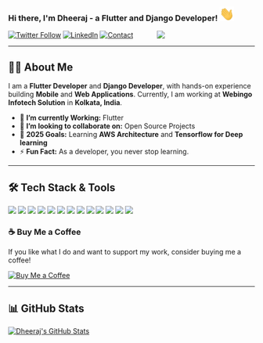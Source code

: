 ### Hi there, I'm Dheeraj - a Flutter and Django Developer! <img src="https://raw.githubusercontent.com/ABSphreak/ABSphreak/master/gifs/Hi.gif" width="30px">

<img align="right" src="https://github.com/rajput2107/rajput2107/blob/master/Assets/Developer.gif" width="200"/>

[![Twitter Follow](https://img.shields.io/twitter/follow/dexzter22?color=1DA1F2&logo=twitter&style=for-the-badge)](https://twitter.com/dexzter22)
[![LinkedIn](https://img.shields.io/badge/LinkedIn-Connect-blue?style=for-the-badge&logo=linkedin)](https://linkedin.com/in/dheeraj-sharma-5b3a5116a)
[![Contact](https://img.shields.io/badge/Email-dexztercodes07@gmail.com-D14836?style=for-the-badge&logo=gmail&logoColor=white)](mailto:dexztercodes07@gmail.com)

---

## 👨‍💻 About Me

I am a **Flutter Developer** and **Django Developer**, with hands-on experience building **Mobile** and **Web Applications**. Currently, I am working at **Webingo Infotech Solution** in **Kolkata, India**.

- 🌱 **I’m currently Working:** Flutter
- 👯 **I’m looking to collaborate on:** Open Source Projects
- 🥅 **2025 Goals:** Learning **AWS Architecture** and **Tensorflow for Deep learning**
- ⚡ **Fun Fact:** As a developer, you never stop learning.

---

## 🛠️ Tech Stack & Tools

<p align="left">
  <img src="https://img.shields.io/badge/Flutter-%2302569B.svg?style=for-the-badge&logo=Flutter&logoColor=white"/>
  <img src="https://img.shields.io/badge/Django-%23092E20.svg?style=for-the-badge&logo=Django&logoColor=white"/>
  <img src="https://img.shields.io/badge/Dart-%230175C2.svg?style=for-the-badge&logo=dart&logoColor=white"/>
  <img src="https://img.shields.io/badge/Python-%2314354C.svg?style=for-the-badge&logo=python&logoColor=white"/>
  <img src="https://img.shields.io/badge/Firebase-%23039BE5.svg?style=for-the-badge&logo=firebase"/>
  <img src="https://img.shields.io/badge/AWS-%23FF9900.svg?style=for-the-badge&logo=amazon-aws&logoColor=white"/>
  <img src="https://img.shields.io/badge/PostgreSQL-%23336791.svg?style=for-the-badge&logo=postgresql&logoColor=white"/>
  <img src="https://img.shields.io/badge/HTML5-%23E34F26.svg?style=for-the-badge&logo=html5&logoColor=white"/>
  <img src="https://img.shields.io/badge/CSS3-%231572B6.svg?style=for-the-badge&logo=css3&logoColor=white"/>
  <img src="https://img.shields.io/badge/JavaScript-%23F7DF1E.svg?style=for-the-badge&logo=javascript&logoColor=black"/>
  <img src="https://img.shields.io/badge/Git-%23F05032.svg?style=for-the-badge&logo=git&logoColor=white"/>
  <img src="https://img.shields.io/badge/GitHub-%23121011.svg?style=for-the-badge&logo=github&logoColor=white"/>
  <img src="https://img.shields.io/badge/docker-%23121011.svg?style=for-the-badge&logo=docker&logoColor=white"/>
</p>

### ☕ Buy Me a Coffee

If you like what I do and want to support my work, consider buying me a coffee!

<a href="https://buymeacoffee.com/dexztercodes" target="_blank">
    <img src="https://img.shields.io/badge/Buy%20Me%20a%20Coffee-F7DF1E?style=flat&logo=buy-me-a-coffee&logoColor=black" alt="Buy Me a Coffee">
</a>

---

## 📊 GitHub Stats

<a href="https://github.com/dexzter07/dexzter07">
  <img alt="Dheeraj's GitHub Stats" src="https://github-readme-stats.vercel.app/api?username=dexzter07&show_icons=true&theme=react&hide_border=true&bg_color=1F222E&title_color=F85D7F&icon_color=F8D866" height="192px" />
</a>

<a href="https://github.com/dexzter07/dexzter07">
  <img alt="Dheeraj's Top Languages" src="https://github-readme-stats.vercel.app/api/top-langs/?username=dexzter07&langs​⬤
